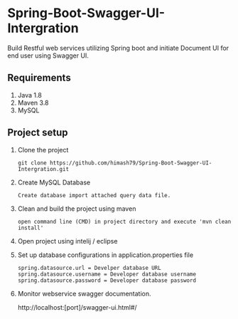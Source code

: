 # Spring-Boot-Swagger-UI-Intergration
Build Restful web services utilizing Spring boot and initiate Document UI for end user using Swagger UI.

## Requirements

01) Java 1.8
02) Maven 3.8
03) MySQL

## Project setup

01) Clone the project

		git clone https://github.com/himash79/Spring-Boot-Swagger-UI-Intergration.git

02) Create MySQL Database

		Create database import attached query data file.

03) Clean and build the project using maven

		open command line (CMD) in project directory and execute 'mvn clean install'
		
04) Open project using intelij / eclipse

05) Set up database configurations in application.properties file
		
		spring.datasource.url = Develper database URL
		spring.datasource.username = Developer database username
		spring.datasource.password = Developer database password
		
06) Monitor webservice swagger documentation.

    http://localhost:[port]/swagger-ui.html#/
